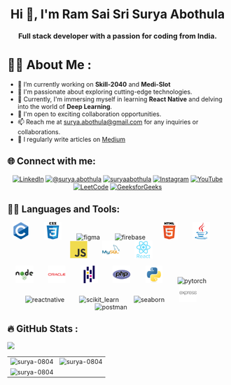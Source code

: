 <h1 align="center">Hi 👋, I'm Ram Sai Sri Surya Abothula</h1>
<h3 align="center">Full stack developer with a passion for coding from India.</h3>

# 👨‍💻 About Me : 
- 🔭 I’m currently working on **Skill-2040** and **Medi-Slot**
- 👀 I'm passionate about exploring cutting-edge technologies.
- 🌱 Currently, I'm immersing myself in learning **React Native** and delving into the world of **Deep Learning**.
- 💼 I'm open to exciting collaboration opportunities.
- 📫 Reach me at surya.abothula@gmail.com for any inquiries or collaborations.
- 📝 I regularly write articles on [Medium](https://medium.com/@surya.abothula)

  
<h2 align="left">🌐 Connect with me:</h2>
<p align="center">
<a href="https://linkedin.com/in/suryaabothula/" target="blank"><img align="center" src="https://raw.githubusercontent.com/rahuldkjain/github-profile-readme-generator/master/src/images/icons/Social/linked-in-alt.svg" alt="LinkedIn" height="30" width="40" /></a>
<a href="https://medium.com/@surya.abothula" target="blank"><img align="center" src="https://raw.githubusercontent.com/rahuldkjain/github-profile-readme-generator/master/src/images/icons/Social/medium.svg" alt="@surya.abothula" height="30" width="40" /></a>
<a href="https://dev.to/suryaabothula" target="blank"><img align="center" src="https://raw.githubusercontent.com/rahuldkjain/github-profile-readme-generator/master/src/images/icons/Social/devto.svg" alt="suryaabothula" height="30" width="40" /></a>
<a href="https://instagram.com/@surya_0804" target="blank"><img align="center" src="https://raw.githubusercontent.com/rahuldkjain/github-profile-readme-generator/master/src/images/icons/Social/instagram.svg" alt="Instagram" height="30" width="40" /></a>
<a href="https://www.youtube.com/@surya0804" target="blank"><img align="center" src="https://raw.githubusercontent.com/rahuldkjain/github-profile-readme-generator/master/src/images/icons/Social/youtube.svg" alt="YouTube" height="30" width="40" /></a>
<a href="https://www.leetcode.com/22pa1a0501" target="blank"><img align="center" src="https://raw.githubusercontent.com/rahuldkjain/github-profile-readme-generator/master/src/images/icons/Social/leet-code.svg" alt="LeetCode" height="30" width="40" /></a>
<a href="https://auth.geeksforgeeks.org/user/surya_0804" target="blank"><img align="center" src="https://raw.githubusercontent.com/rahuldkjain/github-profile-readme-generator/master/src/images/icons/Social/geeks-for-geeks.svg" alt="GeeksforGeeks" height="30" width="40" /></a>
</p>

<h2 align="left">👨‍💻 Languages and Tools:</h2>
<div align="center">
  <p align="center">
      <img src="https://raw.githubusercontent.com/devicons/devicon/master/icons/c/c-original.svg" alt="c" width="40" height="40" style="margin-right: 30px"/>
      <img src="https://raw.githubusercontent.com/devicons/devicon/master/icons/css3/css3-original-wordmark.svg" alt="css3" width="40" height="40" style="margin-right: 30px"/>
      <img src="https://www.vectorlogo.zone/logos/figma/figma-icon.svg" alt="figma" width="40" height="40" style="margin-right: 30px"/>
      <img src="https://www.vectorlogo.zone/logos/firebase/firebase-icon.svg" alt="firebase" width="40" height="40" style="margin-right: 30px"/>
      <img src="https://raw.githubusercontent.com/devicons/devicon/master/icons/html5/html5-original-wordmark.svg" alt="html5" width="40" height="40" style="margin-right: 30px"/>
      <img src="https://raw.githubusercontent.com/devicons/devicon/master/icons/java/java-original.svg" alt="java" width="40" height="40" style="margin-right: 30px"/>
      <img src="https://raw.githubusercontent.com/devicons/devicon/master/icons/javascript/javascript-original.svg" alt="javascript" width="40" height="40" style="margin-right: 30px"/>
      <img src="https://raw.githubusercontent.com/devicons/devicon/master/icons/mysql/mysql-original-wordmark.svg" alt="mysql" width="40" height="40" style="margin-right: 30px"/>
      <img src="https://raw.githubusercontent.com/devicons/devicon/master/icons/react/react-original-wordmark.svg" alt="react" width="40" height="40" style="margin-right: 30px"/>

  </p>
  <p align="center">
      <img src="https://raw.githubusercontent.com/devicons/devicon/master/icons/nodejs/nodejs-original-wordmark.svg" alt="nodejs" width="40" height="40" style="margin-right: 30px"/>
      <img src="https://raw.githubusercontent.com/devicons/devicon/master/icons/oracle/oracle-original.svg" alt="oracle" width="40" height="40" style="margin-right: 30px"/>
      <img src="https://raw.githubusercontent.com/devicons/devicon/2ae2a900d2f041da66e950e4d48052658d850630/icons/pandas/pandas-original.svg" alt="pandas" width="40" height="40" style="margin-right: 30px"/>
      <img src="https://raw.githubusercontent.com/devicons/devicon/master/icons/php/php-original.svg" alt="php" width="40" height="40" style="margin-right: 30px"/>
      <img src="https://raw.githubusercontent.com/devicons/devicon/master/icons/python/python-original.svg" alt="python" width="40" height="40" style="margin-right: 30px"/>
      <img src="https://www.vectorlogo.zone/logos/pytorch/pytorch-icon.svg" alt="pytorch" width="40" height="40" style="margin-right: 30px"/>
      <img src="https://reactnative.dev/img/header_logo.svg" alt="reactnative" width="40" height="40" style="margin-right: 30px"/>
      <img src="https://upload.wikimedia.org/wikipedia/commons/0/05/Scikit_learn_logo_small.svg" alt="scikit_learn" width="40" height="40" style="margin-right: 30px"/>
      <img src="https://seaborn.pydata.org/_images/logo-mark-lightbg.svg" alt="seaborn" width="40" height="40" style="margin-right: 30px"/>
      <img src="https://raw.githubusercontent.com/devicons/devicon/master/icons/express/express-original-wordmark.svg" alt="express" width="40" height="40" style="margin-right: 30px"/>
      <img src="https://www.vectorlogo.zone/logos/getpostman/getpostman-icon.svg" alt="postman" width="40" height="40" style="margin-right: 30px"/>
  </p>
</div>


<h2 align="left">🔥 GitHub Stats :</h2>

[![](https://visitcount.itsvg.in/api?id=surya-0804&icon=0&color=0)](https://visitcount.itsvg.in)

<table>
  <tr>
    <td><img src="https://github-readme-stats.vercel.app/api?username=surya-0804&show_icons=true&locale=en" alt="surya-0804" /></td>
    <td><img src="https://github-readme-stats.vercel.app/api/top-langs?username=surya-0804&show_icons=true&locale=en&layout=compact" alt="surya-0804" /></td>
  </tr>
  <tr>
    <td colspan="2"><img src="https://github-readme-streak-stats.herokuapp.com/?user=surya-0804&" alt="surya-0804"  align="center"/></td>
  </tr>
</table>

<!---
Surya-0804/Surya-0804 is a ✨ special ✨ repository because its `README.md` (this file) appears on your GitHub profile.
You can click the Preview link to take a look at your changes
--->
